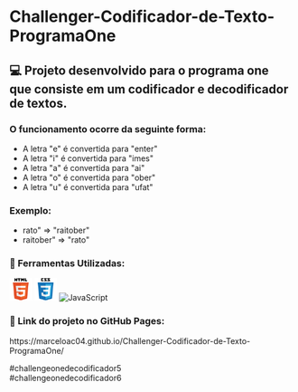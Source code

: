 # Challenger-Codificador-de-Texto-ProgramaOne

<h2 align-text="left">
 💻 Projeto desenvolvido para o programa one<br/> que
    consiste em um codificador e decodificador de 
    textos.</h2>

<h3 align-text="left">O funcionamento ocorre da seguinte forma:</h2>
<ul>
  <li>A letra "e" é convertida para "enter"</li>
  <li>A letra "i" é convertida para "imes"</li>
  <li>A letra "a" é convertida para "ai"</li>
  <li>A letra "o" é convertida para "ober"</li>
  <li>A letra "u" é convertida para "ufat"</li>
</ul>

<h3 align-text="left">Exemplo:</h2>
<ul>
   <li>rato" => "raitober"</li>
   <li>raitober" => "rato"</li>
</ul>

<h3 align-text="left">🧰 Ferramentas Utilizadas:</h2>
<p><img src="https://raw.githubusercontent.com/devicons/devicon/master/icons/html5/html5-original-wordmark.svg" alt="html5" width="40" height="40"/> <img src="https://raw.githubusercontent.com/devicons/devicon/master/icons/css3/css3-original-wordmark.svg" alt="css3" width="40" height="40"/> <img 
src="https://cdn.jsdelivr.net/gh/devicons/devicon/icons/javascript/javascript-original.svg" alt="JavaScript" width="40" height="40"/></p>

<h3 align-text="left">📎 Link do projeto no GitHub Pages:</h3> 
   <p>https://marceloac04.github.io/Challenger-Codificador-de-Texto-ProgramaOne/</p>

#challengeonedecodificador5<br/>
#challengeonedecodificador6
